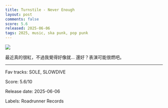 ```yaml
---
title: Turnstile - Never Enough
layout: post
comments: false
score: 5.6
released: 2025-06-06
tags: 2025, music, ska punk, pop punk
---
```


![](https://i.discogs.com/Zo3bHXo1BQBxFdEWb8sTkC2Mov_6-ea1sV4oZh8JA1s/rs:fit/g:sm/q:90/h:600/w:600/czM6Ly9kaXNjb2dz/LWRhdGFiYXNlLWlt/YWdlcy9SLTM0MTgz/NzQxLTE3NDkxMzgz/NDgtNTU3NC5qcGVn.jpeg)

最近真的很紅，不過我覺得好像就... 還好？表演可能很燃吧。

---

Fav tracks: SOLE, SLOWDIVE

Score: 5.6/10

Release date: 2025-06-06

Labels: Roadrunner Records

